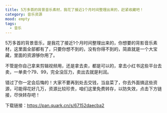```yaml
---
title: 5万多首的背景音乐素材，我花了接近1个月时间整理出来的，赶紧收藏吧！
category: 音乐资源
mood: empty
tags:
  - 音乐
---
```





5万多首的背景音乐，是我花了接近1个月时间整理出来的，你想要的背影音乐素材，这里面全部都有了，只要你想不到的，没有你得不到的，简直就是一个大宝藏，里面的资源够你用了。




不管是你自己拿来剪辑视频用，还是拿去卖，都是可以的，拿去小红书这些平台去卖，一单卖个79、99，完全没压力，卖出去就是利润。




错过了你一定会后悔的！大家不要再到处去交钱，当韭菜了，你去外面搞这些资源，可能得花好几万，资源比较珍贵，咱们这里免费转存，以防失效，点击下方链接，尽快转存吧！




下载链接：https://pan.quark.cn/s/67152daecba2





